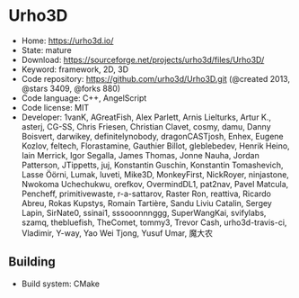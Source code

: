 # Urho3D

- Home: https://urho3d.io/
- State: mature
- Download: https://sourceforge.net/projects/urho3d/files/Urho3D/
- Keyword: framework, 2D, 3D
- Code repository: https://github.com/urho3d/Urho3D.git (@created 2013, @stars 3409, @forks 880)
- Code language: C++, AngelScript
- Code license: MIT
- Developer: 1vanK, AGreatFish, Alex Parlett, Arnis Lielturks, Artur K., asterj, CG-SS, Chris Friesen, Christian Clavet, cosmy, damu, Danny Boisvert, darwikey, definitelynobody, dragonCASTjosh, Enhex, Eugene Kozlov, feltech, Florastamine, Gauthier Billot, gleblebedev, Henrik Heino, Iain Merrick, Igor Segalla, James Thomas, Jonne Nauha, Jordan Patterson, JTippetts, juj, Konstantin Guschin, Konstantin Tomashevich, Lasse Öörni, Lumak, luveti, Mike3D, MonkeyFirst, NickRoyer, ninjastone, Nwokoma Uchechukwu, orefkov, OvermindDL1, pat2nav, Pavel Matcula, Pencheff, primitivewaste, r-a-sattarov, Raster Ron, reattiva, Ricardo Abreu, Rokas Kupstys, Romain Tartière, Sandu Liviu Catalin, Sergey Lapin, SirNate0, ssinai1, sssooonnnggg, SuperWangKai, svifylabs, szamq, thebluefish, TheComet, tommy3, Trevor Cash, urho3d-travis-ci, Vladimir, Y-way, Yao Wei Tjong, Yusuf Umar, 魔大农

## Building

- Build system: CMake
